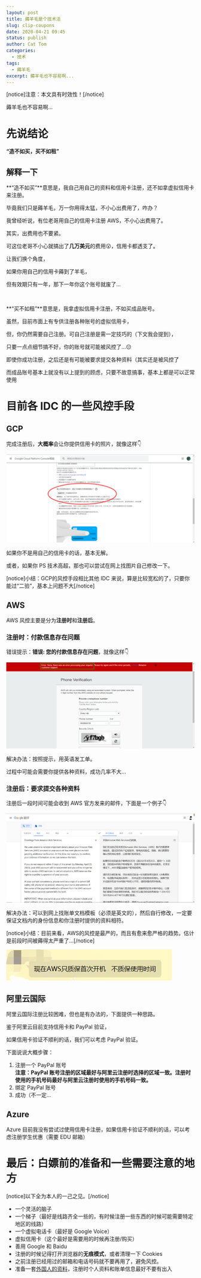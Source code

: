```yaml
---
layout: post
title: 薅羊毛是个技术活
slug: clip-coupons
date: 2020-04-21 09:45
status: publish
author: Cat Tom
categories: 
  - 技术
tags: 
  - 薅羊毛
excerpt: 薅羊毛也不容易啊...
---
```

[notice]注意：本文具有时效性！[/notice]

薅羊毛也不容易啊...

# 先说结论

**“造不如买，买不如租”**

## 解释一下

**“造不如买”**意思是，我自己用自己的资料和信用卡注册，还不如拿虚拟信用卡来注册。

毕竟我们只是薅羊毛，万一你用得太猛，不小心出费用了，咋办？

我曾经听说，有位老哥用自己的信用卡注册 AWS，不小心出费用了。

其实，出费用也不要紧。

可这位老哥不小心就搞出了**几万美元**的费用😮，信用卡都透支了。

让我们换个角度，

如果你用自己的信用卡薅到了羊毛，

但有效期只有一年，那下一年你这个账号就废了...

<br />

**“买不如租”**意思是，我拿虚拟信用卡注册，不如买成品账号。

虽然，目前市面上有专供注册各种账号的虚拟信用卡，

但，你仍然需要自己注册。可自己注册是需一定技巧的（下文我会提到），

只要一点点细节搞不好，你的账号就可能被风控了...😔

即使你成功注册，之后还是有可能被要求提交各种资料（其实还是被风控了

而成品账号基本上就没有以上提到的顾虑，只要不故意搞事，基本上都是可以正常使用

# 目前各 IDC 的一些风控手段
## GCP
完成注册后，**大概率**会让你提供信用卡的照片，就像这样👇

![](./images/clip-coupons-001.png)

如果你不是用自己的信用卡的话，基本无解。

或者，如果你 PS 技术高超，那也可以尝试在网上找图片自己修改一下。

[notice]小结：GCP的风控手段相比其他 IDC 来说，算是比较宽松的了，只要你能过“二验”，基本上问题不大[/notice]
## AWS
AWS 风控主要是分为**注册时**和**注册后**。
### 注册时：付款信息存在问题
错误提示：**错误: 您的付款信息存在问题**，就像这样👇

![](./images/clip-coupons-002.png)

解决办法：按照提示，用英语发工单。

过程中可能会需要你提供各种资料，成功几率不大...
### 注册后：要求提交各种资料
注册后一段时间可能会收到 AWS 官方发来的邮件，下面是一个例子👇

![](./images/clip-coupons-003.jpg)

解决办法：可以到网上找账单文档模板（必须是英文的），然后自行修改，一定要保证文档内的身份信息和你注册时提供的资料相符。

[notice]小结：目前来看，AWS的风控是最严的，而且有愈来愈严格的趋势。估计是前段时间被薅得太严重了...[/notice]

![可见一斑](./images/clip-coupons-004.png)
## 阿里云国际
阿里云国际注册比较困难，但也是有办法的，下面提供一种思路。

鉴于阿里云目前支持信用卡和 PayPal 验证，

如果信用卡验证不顺利的话，我们可以考虑 PayPal 验证。

下面说说大概步骤：

1. 注册一个 PayPal 账号  
**注意：PayPal 账号注册的区域最好与阿里云注册时选择的区域一致。注册时使用的手机号码最好与阿里云注册时使用的手机号码一致。**
2. 绑定 PayPal 账号
3. 成功（不一定...

## Azure
Azure 目前我没有尝试过使用信用卡注册，如果信用卡验证不顺利的话，可以考虑注册学生优惠（需要 EDU 邮箱）

# 最后：白嫖前的准备和一些需要注意的地方
[notice]以下全为本人的一己之见。[/notice]

 - 一个灵活的脑子
 - 一个梯子（最好是线路齐全一些的，有时候注册一些东西的时候可能需要特定地区的线路）
 - 一个虚拟电话卡（最好是 Google Voice）
 - 虚拟信用卡（这个最好是需要用的时候再注册/购买）
 - 善用 Google 和 Baidu
 - 注册的时候记得打开浏览器的**无痕模式**，或者清理一下 Cookies
 - 之前注册已经用过的邮箱和电话号码就不要再用了，避免风控。
 - 准备一套[外国人的资料](https://51.ruyo.net/%E8%99%9A%E6%8B%9F%E8%BA%AB%E4%BB%BD%E4%BF%A1%E7%94%A8%E5%8D%A1%E7%94%9F%E6%88%90/)，注册时个人资料和账单信息最好不要有出入